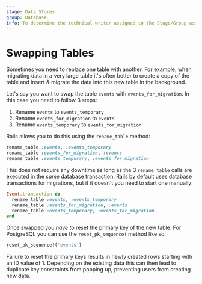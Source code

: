 ```yaml
---
stage: Data Stores
group: Database
info: To determine the technical writer assigned to the Stage/Group associated with this page, see https://about.gitlab.com/handbook/engineering/ux/technical-writing/#assignments
---
```


# Swapping Tables

Sometimes you need to replace one table with another. For example, when
migrating data in a very large table it's often better to create a copy of the
table and insert & migrate the data into this new table in the background.

Let's say you want to swap the table `events` with `events_for_migration`. In
this case you need to follow 3 steps:

1. Rename `events` to `events_temporary`
1. Rename `events_for_migration` to `events`
1. Rename `events_temporary` to `events_for_migration`

Rails allows you to do this using the `rename_table` method:

```ruby
rename_table :events, :events_temporary
rename_table :events_for_migration, :events
rename_table :events_temporary, :events_for_migration
```

This does not require any downtime as long as the 3 `rename_table` calls are
executed in the _same_ database transaction. Rails by default uses database
transactions for migrations, but if it doesn't you need to start one
manually:

```ruby
Event.transaction do
  rename_table :events, :events_temporary
  rename_table :events_for_migration, :events
  rename_table :events_temporary, :events_for_migration
end
```

Once swapped you _have to_ reset the primary key of the new table. For
PostgreSQL you can use the `reset_pk_sequence!` method like so:

```ruby
reset_pk_sequence!('events')
```

Failure to reset the primary keys results in newly created rows starting
with an ID value of 1. Depending on the existing data this can then lead to
duplicate key constraints from popping up, preventing users from creating new
data.

